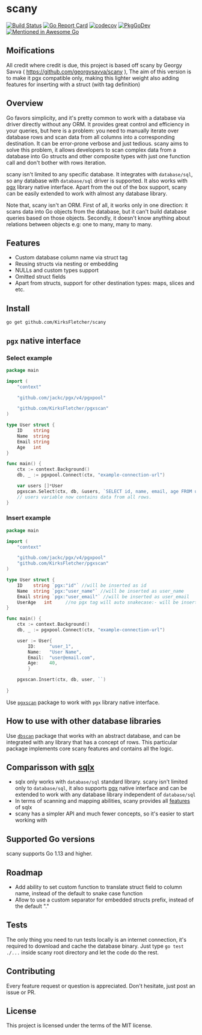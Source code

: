 # scany

[![Build Status](https://travis-ci.com/KirksFletcher.svg?branch=master)](https://travis-ci.com/KirksFletcher) 
[![Go Report Card](https://goreportcard.com/badge/github.com/KirksFletcher)](https://goreportcard.com/report/github.com/KirksFletcher)
[![codecov](https://codecov.io/gh/KirksFletcher/branch/master/graph/badge.svg)](https://codecov.io/gh/KirksFletcher)
[![PkgGoDev](https://pkg.go.dev/badge/github.com/KirksFletcher)](https://pkg.go.dev/github.com/KirksFletcher)
[![Mentioned in Awesome Go](https://awesome.re/mentioned-badge.svg)](https://github.com/avelino/awesome-go)  

## Moifications

All credit where credit is due, this project is based off scany by Georgy Savva ( https://github.com/georgysavva/scany ), The aim of this version is to make it pgx compatible only, making this lighter weight also adding features for inserting with a struct (with tag definition)

## Overview

Go favors simplicity, and it's pretty common to work with a database via driver directly without any ORM.
It provides great control and efficiency in your queries, but here is a problem: 
you need to manually iterate over database rows and scan data from all columns into a corresponding destination.
It can be error-prone verbose and just tedious. 
scany aims to solve this problem, 
it allows developers to scan complex data from a database into Go structs and other composite types 
with just one function call and don't bother with rows iteration.

scany isn't limited to any specific database. It integrates with `database/sql`, 
so any database with `database/sql` driver is supported. 
It also works with [pgx](https://github.com/jackc/pgx) library native interface. 
Apart from the out of the box support, scany can be easily extended to work with almost any database library.

Note that, scany isn't an ORM. First of all, it works only in one direction: 
it scans data into Go objects from the database, but it can't build database queries based on those objects.
Secondly, it doesn't know anything about relations between objects e.g: one to many, many to many.

## Features

* Custom database column name via struct tag
* Reusing structs via nesting or embedding 
* NULLs and custom types support
* Omitted struct fields
* Apart from structs, support for other destination types: maps, slices and etc.

## Install

```
go get github.com/KirksFletcher/scany
```


## `pgx` native interface
### Select example

```go
package main

import (
	"context"

	"github.com/jackc/pgx/v4/pgxpool"

	"github.com/KirksFletcher/pgxscan"
)

type User struct {
	ID    string
	Name  string
	Email string
	Age   int
}

func main() {
	ctx := context.Background()
	db, _ := pgxpool.Connect(ctx, "example-connection-url")

	var users []*User
	pgxscan.Select(ctx, db, &users, `SELECT id, name, email, age FROM users`)
	// users variable now contains data from all rows.
}
```

### Insert example

```go
package main

import (
	"context"

	"github.com/jackc/pgx/v4/pgxpool"
	"github.com/KirksFletcher/pgxscan"
)

type User struct {
	ID    string `pgx:"id"` //will be inserted as id
	Name  string `pgx:"user_name"` //will be inserted as user_name
	Email string `pgx:"user_email"` //will be inserted as user_email
	UserAge   int     //no pgx tag will auto snakecase:- will be inserted as user_age
}

func main() {
	ctx := context.Background()
	db, _ := pgxpool.Connect(ctx, "example-connection-url")

    user := User{
        ID:     "user_1",
        Name:   "User Name",
        Email:  "user@email.com",
        Age:    40,
        }	

	pgxscan.Insert(ctx, db, user, ``)
	
}
```

Use [`pgxscan`](https://pkg.go.dev/github.com/KirksFletcher/pgxscan) 
package to work with `pgx` library native interface. 

## How to use with other database libraries

Use [`dbscan`](https://pkg.go.dev/github.com/KirksFletcher/dbscan) package that works with an abstract database, 
and can be integrated with any library that has a concept of rows. 
This particular package implements core scany features and contains all the logic.

## Comparisson with [sqlx](https://github.com/jmoiron/sqlx)

* sqlx only works with `database/sql` standard library. scany isn't limited only to `database/sql`, it also supports [pgx](https://github.com/jackc/pgx) native interface and can be extended to work with any database library independent of `database/sql`
* In terms of scanning and mapping abilities, scany provides all [features](https://github.com/KirksFletcher#features) of sqlx
* scany has a simpler API and much fewer concepts, so it's easier to start working with

## Supported Go versions 

scany supports Go 1.13 and higher.

## Roadmap   

* Add ability to set custom function to translate struct field to column name, 
instead of the default to snake case function 
* Allow to use a custom separator for embedded structs prefix, instead of the default "."

## Tests

The only thing you need to run tests locally is an internet connection, 
it's required to download and cache the database binary.
Just type `go test ./...` inside scany root directory and let the code do the rest. 

## Contributing 

Every feature request or question is appreciated. Don't hesitate, just post an issue or PR.

## License

This project is licensed under the terms of the MIT license.
